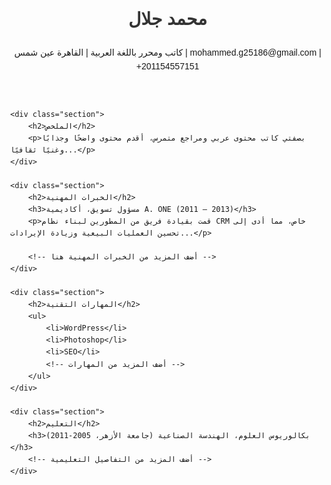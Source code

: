<!DOCTYPE html>
<html lang="ar">
<head>
    <meta charset="UTF-8">
    <meta name="viewport" content="width=device-width, initial-scale=1.0">
    <title>السيرة الذاتية - محمد جلال</title>
    <style>
        body {
            font-family: Arial, sans-serif;
            line-height: 1.6;
            margin: 40px;
        }
        h1, h2, h3 {
            color: #333;
        }
        .section {
            margin-bottom: 40px;
        }
    </style>
</head>
<body>
    <header>
        <h1>محمد جلال</h1>
        <p>كاتب ومحرر باللغة العربية | القاهرة عين شمس | mohammed.g25186@gmail.com | +201154557151</p>
    </header>

    <div class="section">
        <h2>الملخص</h2>
        <p>بصفتي كاتب محتوى عربي ومراجع متمرس، أقدم محتوى واضحًا وجذابًا وغنيًا ثقافيًا...</p>
    </div>

    <div class="section">
        <h2>الخبرات المهنية</h2>
        <h3>مسؤول تسويق، أكاديمية A. ONE (2011 – 2013)</h3>
        <p>قمت بقيادة فريق من المطورين لبناء نظام CRM خاص، مما أدى إلى تحسين العمليات البيعية وزيادة الإيرادات...</p>
        
        <!-- أضف المزيد من الخبرات المهنية هنا -->
    </div>

    <div class="section">
        <h2>المهارات التقنية</h2>
        <ul>
            <li>WordPress</li>
            <li>Photoshop</li>
            <li>SEO</li>
            <!-- أضف المزيد من المهارات -->
        </ul>
    </div>

    <div class="section">
        <h2>التعليم</h2>
        <h3>بكالوريوس العلوم، الهندسة الصناعية (جامعة الأزهر، 2005-2011)</h3>
        <!-- أضف المزيد من التفاصيل التعليمية -->
    </div>
</body>
